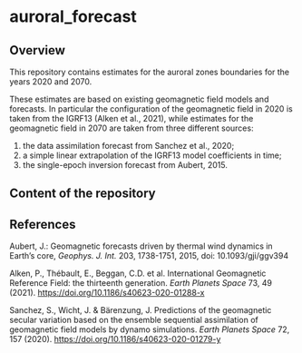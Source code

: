 # auroral_forecast

## Overview

This repository contains estimates for the auroral zones boundaries for the years 2020 and 2070. 

These estimates are based on existing geomagnetic field models and forecasts. In particular the configuration of the geomagnetic field in 2020 is taken from the IGRF13 (Alken et al., 2021), while estimates for the geomagnetic field in 2070 are taken from three different sources: 

1) the data assimilation forecast from Sanchez et al., 2020;
2) a simple linear extrapolation of the IGRF13 model coefficients in time;
3) the single-epoch inversion forecast from Aubert, 2015.


## Content of the repository

## References

Aubert, J.: Geomagnetic forecasts driven by thermal wind dynamics in Earth’s core, _Geophys. J. Int._ 203, 1738-1751, 2015, doi: 10.1093/gji/ggv394 

Alken, P., Thébault, E., Beggan, C.D. et al. International Geomagnetic Reference Field: the thirteenth generation. _Earth Planets Space_ 73, 49 (2021). https://doi.org/10.1186/s40623-020-01288-x

Sanchez, S., Wicht, J. & Bärenzung, J. Predictions of the geomagnetic secular variation based on the ensemble sequential assimilation of geomagnetic field models by dynamo simulations. _Earth Planets Space_ 72, 157 (2020). https://doi.org/10.1186/s40623-020-01279-y



